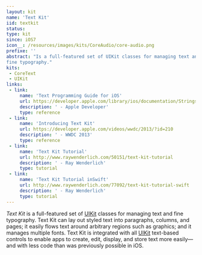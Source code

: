 ```yaml
---
layout: kit
name: 'Text Kit'
iid: textkit
status:
type: kit
since: iOS7
icon__: /resources/images/kits/CoreAudio/core-audio.png
prefixe: ''
abstract: "Is a full-featured set of UIKit classes for managing text and
fine typography."
kits:
 - CoreText
 - UIKit
links:
 - link:
     name: 'Text Programming Guide for iOS'
     url: https://developer.apple.com/library/ios/documentation/StringsTextFonts/Conceptual/TextAndWebiPhoneOS/Introduction/Introduction.html#//apple_ref/doc/uid/TP40009542
     description: ' - Apple Developer'
     type: reference
 - link:
     name: 'Introducing Text Kit'
     url: https://developer.apple.com/videos/wwdc/2013/?id=210
     description: ' - WWDC 2013'
     type: reference
 - link:
     name: 'Text Kit Tutorial'
     url: http://www.raywenderlich.com/50151/text-kit-tutorial
     description: ' - Ray Wenderlich'
     type: tutorial
 - link:
     name: 'Text Kit Tutorial inSwift'
     url: http://www.raywenderlich.com/77092/text-kit-tutorial-swift
     description: ' - Ray Wenderlich'
     type: tutorial
---
```


*Text Kit* is a full-featured set of [UIKit](/UIKit) classes for managing text and fine typography. Text Kit can lay out styled text into paragraphs, columns, and pages; it easily flows text around arbitrary regions such as graphics; and it manages multiple fonts. Text Kit is integrated with all [UIKit](/UIKit) text-based controls to enable apps to create, edit, display, and store text more easily—and with less code than was previously possible in iOS.
